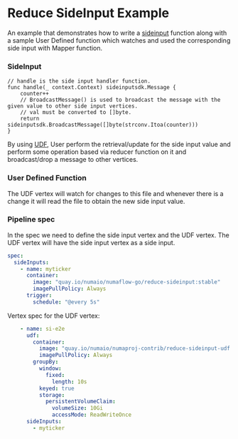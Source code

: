 # Reduce SideInput Example
An example that demonstrates how to write a [sideinput](https://numaflow.numaproj.io/user-guide/reference/side-inputs/) function along with a sample User Defined function which watches and used the corresponding side input with Mapper function.

### SideInput
```golang
// handle is the side input handler function.
func handle(_ context.Context) sideinputsdk.Message {
    counter++
    // BroadcastMessage() is used to broadcast the message with the given value to other side input vertices.
    // val must be converted to []byte.
    return sideinputsdk.BroadcastMessage([]byte(strconv.Itoa(counter)))
}
```

By using [UDF](#user-defined-function), User perform the retrieval/update for the side input value and perform some operation based via reducer function on it and broadcast/drop a message to other vertices.

### User Defined Function
The UDF vertex will watch for changes to this file and whenever there is a change it will read the file to obtain the new side input value.

### Pipeline spec
In the spec we need to define the side input vertex and the UDF vertex. The UDF vertex will have the side input vertex as a side input.

```yaml
spec:
  sideInputs:
    - name: myticker
      container:
        image: "quay.io/numaio/numaflow-go/reduce-sideinput:stable"
        imagePullPolicy: Always
      trigger:
        schedule: "@every 5s"
```
Vertex spec for the UDF vertex:
```yaml
    - name: si-e2e
      udf:
        container:
          image: "quay.io/numaio/numaproj-contrib/reduce-sideinput-udf:stable"
          imagePullPolicy: Always
        groupBy:
          window:
            fixed:
              length: 10s
          keyed: true
          storage:
            persistentVolumeClaim:
              volumeSize: 10Gi
              accessMode: ReadWriteOnce
      sideInputs:
        - myticker
```



